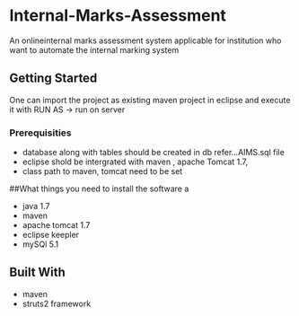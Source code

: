 # Internal-Marks-Assessment


An onlineinternal marks assessment system applicable for institution who want to automate the internal marking system 

## Getting Started

One can import the project as existing maven project in eclipse and execute it with RUN AS -> run on server
### Prerequisities
* database along with tables should be created in db refer...AIMS.sql file
* eclipse shold be intergrated with maven , apache Tomcat 1.7, 
* class path to maven, tomcat need to be set

##What things you need to install the software a
* java 1.7
* maven
* apache tomcat 1.7
* eclipse keepler
* mySQl 5.1

## Built With

* maven
* struts2 framework
